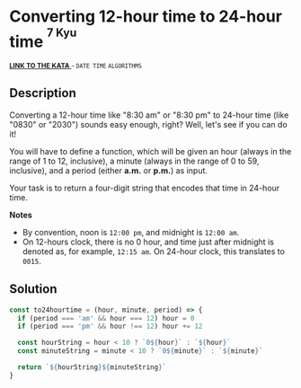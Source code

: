 <h1>Converting 12-hour time to 24-hour time <sup><sup>7 Kyu</sup></sup></h1>

<sup>
  <a href="https://www.codewars.com/kata/59b0a6da44a4b7080300008a">
    <strong>LINK TO THE KATA</strong>
  </a> - <code>DATE TIME</code> <code>ALGORITHMS</code>
</sup>

## Description

Converting a 12-hour time like "8:30 am" or "8:30 pm" to 24-hour time (like "0830" or "2030") sounds easy enough, right? Well, let's see if you can do it!

You will have to define a function, which will be given an hour (always in the range of 1 to 12, inclusive), a minute (always in the range of 0 to 59, inclusive), and a period (either **a.m.** or **p.m.**) as input.

Your task is to return a four-digit string that encodes that time in 24-hour time.

**Notes**

- By convention, noon is `12:00 pm`, and midnight is `12:00 am`.
- On 12-hours clock, there is no 0 hour, and time just after midnight is denoted as, for example, `12:15 am`. On 24-hour clock, this translates to `0015`.

## Solution

```javascript
const to24hourtime = (hour, minute, period) => {
  if (period === 'am' && hour === 12) hour = 0
  if (period === 'pm' && hour !== 12) hour += 12

  const hourString = hour < 10 ? `0${hour}` : `${hour}`
  const minuteString = minute < 10 ? `0${minute}` : `${minute}`

  return `${hourString}${minuteString}`
}
```
